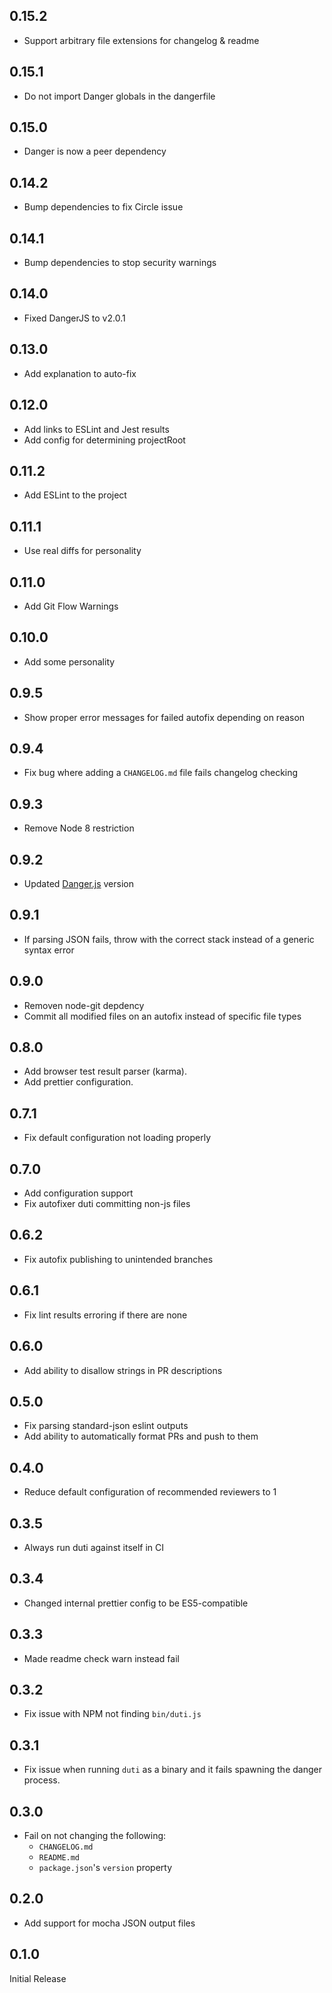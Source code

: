 ## 0.15.2
* Support arbitrary file extensions for changelog & readme

## 0.15.1
* Do not import Danger globals in the dangerfile

## 0.15.0
* Danger is now a peer dependency

## 0.14.2
* Bump dependencies to fix Circle issue

## 0.14.1
* Bump dependencies to stop security warnings

## 0.14.0

* Fixed DangerJS to v2.0.1

## 0.13.0

* Add explanation to auto-fix

## 0.12.0

* Add links to ESLint and Jest results
* Add config for determining projectRoot

## 0.11.2

* Add ESLint to the project

## 0.11.1

* Use real diffs for personality

## 0.11.0

* Add Git Flow Warnings

## 0.10.0

* Add some personality

## 0.9.5

* Show proper error messages for failed autofix depending on reason

## 0.9.4

* Fix bug where adding a `CHANGELOG.md` file fails changelog checking

## 0.9.3

* Remove Node 8 restriction

## 0.9.2

* Updated [Danger.js](http://danger.systems/js/) version

## 0.9.1

* If parsing JSON fails, throw with the correct stack instead of a generic
  syntax error

## 0.9.0

* Removen node-git depdency
* Commit all modified files on an autofix instead of specific file types

## 0.8.0

* Add browser test result parser (karma).
* Add prettier configuration.

## 0.7.1

* Fix default configuration not loading properly

## 0.7.0

* Add configuration support
* Fix autofixer duti committing non-js files

## 0.6.2

* Fix autofix publishing to unintended branches

## 0.6.1

* Fix lint results erroring if there are none

## 0.6.0

* Add ability to disallow strings in PR descriptions

## 0.5.0

* Fix parsing standard-json eslint outputs
* Add ability to automatically format PRs and push to them

## 0.4.0

* Reduce default configuration of recommended reviewers to 1

## 0.3.5

* Always run duti against itself in CI

## 0.3.4

* Changed internal prettier config to be ES5-compatible

## 0.3.3

* Made readme check warn instead fail

## 0.3.2

* Fix issue with NPM not finding `bin/duti.js`

## 0.3.1

* Fix issue when running `duti` as a binary and it fails spawning the danger
  process.

## 0.3.0

* Fail on not changing the following:
  * `CHANGELOG.md`
  * `README.md`
  * `package.json`'s `version` property

## 0.2.0

* Add support for mocha JSON output files

## 0.1.0

Initial Release
